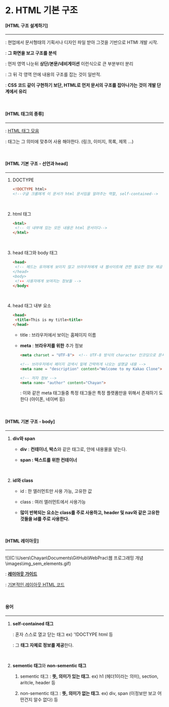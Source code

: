 # 2. HTML 기본 구조

#### [HTML 구조 설계하기]

-----

: 현업에서 문서형태의 기획서나 디자인 파일 받아 그것을 기반으로 HTMl 개발 시작.

: **그 화면을 보고 구조를 분석**

: 먼저 영역 나눈뒤 **상단/본문/네비게이션** 이런식으로 큰 부분부터 분리

: 그 뒤 각 영역 안에 내용의 구조를 잡는 것이 일반적.

: **CSS 코드 같이 구현하기 보단, HTML로 먼저 문서의 구조를 잡아나가는 것이 개발 단계에서 유리**

<br>

#### [HTML 태그의 종류]

----

: [HTML 태그 모음](https://www.w3schools.com/tags/ref_byfunc.asp)

: 태그는 그 의미에 맞추어 사용 해야한다. (링크, 이미지, 목록, 제목 ...)

<br>

#### [HTML 기본 구조 - 선언과 head]

----

1. DOCTYPE

   ```html
   <!DOCTYPE html>  
   <!--구글 크롬에게 이 문서가 html 문서임을 알려주는 역할, self-contained-->
   ```

   <br>

2. html 태그

   ```html
   <html>
   	<!-- 이 내부에 있는 모든 내용은 html 문서이다-->
   </html>		
   ```

   <br>

3. head 태그와 body 태그

   ```html
   <head>
   	<!-- 헤드는 유저에게 보이지 않고 브라우저에게 내 웹사이트에 관한 필요한 정보 제공 00>
   </head>
   <body>
   	<!-- 사용자에게 보여지는 정보들 -->
   </body<
   ```

   <br>

4. head 태그 내부 요소

   ```html
   <head>
   	<title>This is my title<title>  
   </head>
   ```

   - title : 브라우저에서 보이는 홈페이지 이름

   - **meta** : **브라우저를 위한** 추가 정보

     ```html
     <meta charset = "UTF-8">  <!-- UTF-8 방식의 character 인코딩으로 문서 작성 지정 -->
     ```

     ```html
     <!-- 브라우저에서 페이지 검색시 밑에 간략하게 나오는 설명글 내용 -->
     <meta name = "description" content="Welcome to my Kakao Clone">
     
     <!-- 저자 정보 -->
     <meta name= "author" content="Chayan">
     ```

     : 이와 같은 meta 태그들중 특정 태그들은 특정 플랫폼만을 위해서 존재하기 도한다 (아이폰, 네이버 등)

     <br>

#### [HTML 기본 구조 - body]

----

1. **div와 span**

   - **div** : **컨테이너, 박스**와 같은 태그로, 안에 내용물을 넣는다.

   - **span : 텍스트를 위한 컨테이너**

     <br>

2. **id와 class**

   - id : 한 엘러먼트만 사용 가능, 고유한 값

   - class : 여러 엘러먼트에서 사용가능

   - **많이 반복되는 요소는 class를 주로 사용하고, header 및 nav와 같은 고유한 것들을 id를 주로 사용한다.**

     <br>

#### [HTML 레이아웃]

----

![](C:\Users\Chayan\Documents\GitHub\WebPrac\웹 프로그래밍 개념\images\img_sem_elements.gif)

: [**레이아웃 가이드**](https://www.w3schools.com/html/html_layout.asp)

: [기본적인 레이아웃 HTML 코드](https://gist.github.com/thomd/9220049)

<br>

#### 용어

----

1. **self-contained 태그**

   : 혼자 스스로 열고 닫는 태그   ex) '!DOCTYPE html 등

   : 그 **태그 자체로 정보를 제공**한다.

   <br>
   
2. **sementic 태그**와 **non-sementic 태그**

   1) sementic 태그 : **뜻, 의미가 있는 태그**.              ex) h1 (헤더1이라는 의미), section, aritcle, header 등

   2) non-sementic 태그 : **뜻, 의미가 없는 태그**.      ex) div, span (이정보만 보고 어떤건지 알수 없다) 등

   